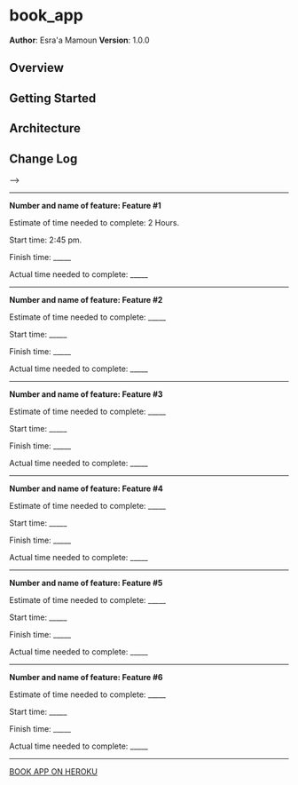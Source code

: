 # book_app

**Author**: Esra'a Mamoun
**Version**: 1.0.0

## Overview
<!-- Provide a high level overview of what this application is and why you are building it, beyond the fact that it's an assignment for a Code 301 class. (i.e. What's your problem domain?) -->

## Getting Started
<!-- What are the steps that a user must take in order to build this app on their own machine and get it running? -->

## Architecture
<!-- Provide a detailed description of the application design. What technologies (languages, libraries, etc) you're using, and any other relevant design information. -->

## Change Log
<!-- Use this area to document the iterative changes made to your application as each feature is successfully implemented. Use time stamps. Here's an examples:

01-01-2001 4:59pm - Application now has a fully-functional express server, with GET and POST routes for the book resource.

## Credits and Collaborations
<!-- Give credit (and a link) to other people or resources that helped you build this application. -->
-->

---

**Number and name of feature: Feature #1**

Estimate of time needed to complete: 2 Hours.

Start time: 2:45 pm.

Finish time: _____

Actual time needed to complete: _____

---

**Number and name of feature: Feature #2**

Estimate of time needed to complete: _____

Start time: _____

Finish time: _____

Actual time needed to complete: _____

---

**Number and name of feature: Feature #3**

Estimate of time needed to complete: _____

Start time: _____

Finish time: _____

Actual time needed to complete: _____

---

**Number and name of feature: Feature #4**

Estimate of time needed to complete: _____

Start time: _____

Finish time: _____

Actual time needed to complete: _____

---

**Number and name of feature: Feature #5**

Estimate of time needed to complete: _____

Start time: _____

Finish time: _____

Actual time needed to complete: _____

---

**Number and name of feature: Feature #6**

Estimate of time needed to complete: _____

Start time: _____

Finish time: _____

Actual time needed to complete: _____

---

[BOOK APP ON HEROKU]()